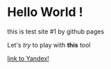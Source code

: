 # Hello World !

this is test site #1 by github pages

Let's *try* to play with **this** tool

[link to Yandex!](http://yandex.ru)


